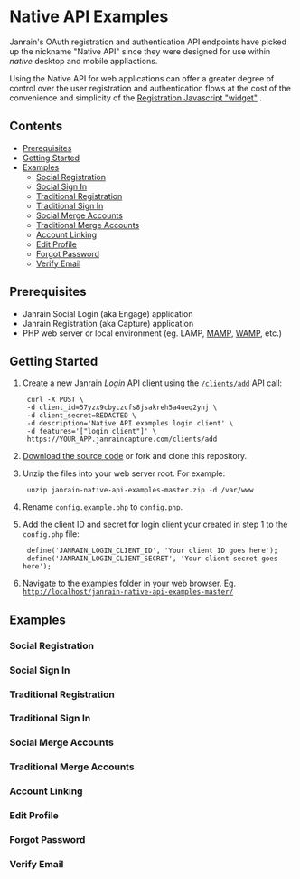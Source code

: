 Native API Examples
===================

Janrain's OAuth registration and authentication API endpoints have picked up the
nickname "Native API" since they were designed for use within *native* desktop
and mobile appliactions.

Using the Native API for web applications can offer a greater degree of control
over the user registration and authentication flows at the cost of the
convenience and simplicity of the
[Registration Javascript "widget"](http://developers.janrain.com/overview/registration/registration-overview/javascript-based-solution-for-websites/) .


Contents
--------

* [Prerequisites](#user-content-prerequisites)
* [Getting Started](#user-content-getting-started)
* [Examples](#user-content-examples)
    * [Social Registration](#user-content-social-registration)
    * [Social Sign In](#user-content-social-sign-in)
    * [Traditional Registration](#user-content-traditional-registration)
    * [Traditional Sign In](#user-content-traditional-sign-in)
    * [Social Merge Accounts](#user-content-social-merge-accounts)
    * [Traditional Merge Accounts](#user-content-traditional-merge-accounts)
    * [Account Linking](#user-content-account-linking)
    * [Edit Profile](#user-content-edit-profile)
    * [Forgot Password](#user-content-forgot-password)
    * [Verify Email](#user-content-verify-email)


Prerequisites
-------------

* Janrain Social Login (aka Engage) application
* Janrain Registration (aka Capture) application
* PHP web server or local environment (eg. LAMP,
  [MAMP](https://www.mamp.info/en/), [WAMP](http://www.wampserver.com/en/), etc.)


Getting Started
---------------

1. Create a new Janrain *Login* API client using the
[`/clients/add`](http://developers.janrain.com/rest-api/methods/api-client-configuration/clients/add-3/)
API call:

        curl -X POST \
        -d client_id=57yzx9cbyczcfs8jsakreh5a4ueq2ynj \
        -d client_secret=REDACTED \
        -d description='Native API examples login client' \
        -d features='["login_client"]' \
        https://YOUR_APP.janraincapture.com/clients/add

1. [Download the source code](https://github.com/JanrainMicah/janrain-native-api-examples/archive/master.zip)
   or fork and clone this repository.
2. Unzip the files into your web server root. For example:

        unzip janrain-native-api-examples-master.zip -d /var/www

3. Rename `config.example.php` to `config.php`.
4. Add the client ID and secret for login client your created in step 1 to the
`config.php` file:

        define('JANRAIN_LOGIN_CLIENT_ID', 'Your client ID goes here');
        define('JANRAIN_LOGIN_CLIENT_SECRET', 'Your client secret goes here');

5. Navigate to the examples folder in your web browser. Eg.
[`http://localhost/janrain-native-api-examples-master/`](http://localhost/janrain-native-api-examples-master/)


Examples
--------

### Social Registration
### Social Sign In
### Traditional Registration
### Traditional Sign In
### Social Merge Accounts
### Traditional Merge Accounts
### Account Linking
### Edit Profile
### Forgot Password
### Verify Email